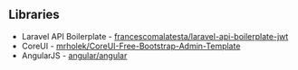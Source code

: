 ## Libraries

* Laravel API Boilerplate - [francescomalatesta/laravel-api-boilerplate-jwt](https://github.com/francescomalatesta/laravel-api-boilerplate-jwt)
* CoreUI - [mrholek/CoreUI-Free-Bootstrap-Admin-Template](https://github.com/mrholek/CoreUI-Free-Bootstrap-Admin-Template)
* AngularJS - [angular/angular](https://github.com/angular/angular)
